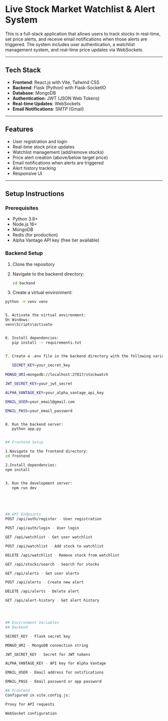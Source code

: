 # Live Stock Market Watchlist & Alert System

This is a full-stack application that allows users to track stocks in real-time, set price alerts, and receive email notifications when those alerts are triggered. The system includes user authentication, a watchlist management system, and real-time price updates via WebSockets.

---

## Tech Stack

- **Frontend**: React.js with Vite, Tailwind CSS
- **Backend**: Flask (Python) with Flask-SocketIO
- **Database**: MongoDB
- **Authentication**: JWT (JSON Web Tokens)
- **Real-time Updates**: WebSockets
- **Email Notifications**: SMTP (Gmail)

---

## Features

- User registration and login
- Real-time stock price updates
- Watchlist management (add/remove stocks)
- Price alert creation (above/below target price)
- Email notifications when alerts are triggered
- Alert history tracking
- Responsive UI

---

## Setup Instructions

### Prerequisites

- Python 3.8+
- Node.js 16+
- MongoDB
- Redis (for production)
- Alpha Vantage API key (free tier available)

### Backend Setup

1. Clone the repository

2. Navigate to the backend directory:

   ```bash
   cd backend


3. Create a virtual environment:

```bash
python -m venv venv


5. Activate the virtual environment:
On Windows:
venv\Scripts\activate


6. Install dependencies:
   pip install -r requirements.txt


7. Create a .env file in the backend directory with the following variables:
   
   SECRET_KEY=your_secret_key
   
MONGO_URI=mongodb://localhost:27017/stockwatch

JWT_SECRET_KEY=your_jwt_secret

ALPHA_VANTAGE_KEY=your_alpha_vantage_api_key

EMAIL_USER=your_email@gmail.com

EMAIL_PASS=your_email_password


8. Run the backend server:
   python app.py


## Frontend Setup

1.Navigate to the frontend directory:
cd frontend

2.Install dependencies:
npm install


3. Run the development server:
   npm run dev





## API Endpoints
POST /api/auth/register - User registration

POST /api/auth/login - User login

GET /api/watchlist - Get user watchlist

POST /api/watchlist - Add stock to watchlist

DELETE /api/watchlist - Remove stock from watchlist

GET /api/stocks/search - Search for stocks

GET /api/alerts - Get user alerts

POST /api/alerts - Create new alert

DELETE /api/alerts - Delete alert

GET /api/alert-history - Get alert history




## Environment Variables
## Backend

SECRET_KEY - Flask secret key

MONGO_URI - MongoDB connection string

JWT_SECRET_KEY - Secret for JWT tokens

ALPHA_VANTAGE_KEY - API key for Alpha Vantage

EMAIL_USER - Email address for notifications

EMAIL_PASS - Email password or app password

## Frontend
Configured in vite.config.js:

Proxy for API requests

WebSocket configuration






